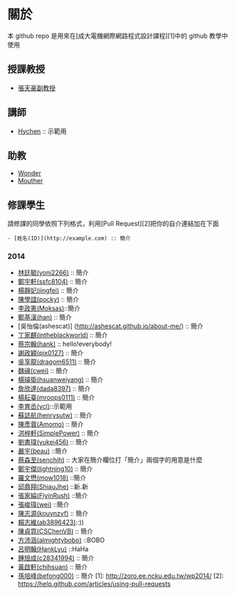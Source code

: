﻿關於
=====

本 github repo 是用來在[成大電機網際網路程式設計課程][1]中的 github 教學中使用

## 授課教授
- [張天豪副教授](http://office.ee.ncku.edu.tw/nckueechinese/professor/T710-darby/T0000000c.htm)

## 講師
- [Hychen](http://hychen.wuweig.org/about-me/) :: 示範用

## 助教
- [Wonder](http://merry.ee.ncku.edu.tw/~wonder/about-me/)
- [Mouther](http://mouther.github.io/about-me/)

## 修課學生

請修課的同學依照下列格式，利用[Pull Request][2]把你的自介連結加在下面

```
- [姓名(ID)](http://example.com) :: 簡介
```

### 2014

- [林廷毓(yoni2266)](http://yoni2266.github.io/about-me/) :: 簡介
- [鄭宇軒(ssfc8104)](http://ls2jsc.github.io/about-me/) :: 簡介
- [楊靜妃(jingfei)](http://jingfei.github.io/about-me/) :: 簡介
- [陳學誼(pocky)](http://pockychen.github.io/about-me/) :: 簡介
- [李政憲(Moksas)](http://moksas.github.io/about-me/)::簡介
- [鄭基漢(han)](http://hanago.github.io/about-me/) :: 簡介
- [吳怡倫(ashescat)] (http://ashescat.github.io/about-me/) :: 簡介
- [丁家麒(intheblackworld)](http://intheblackworld.github.io/about-me/) :: 簡介
- [蔡宗翰(hank)](http://hank2014.github.io/about-me/) :: hello!everybody!
- [謝政穎(pix0127)](http://pix0127.github.io/about-me/) :: 簡介
- [吳享龍(dragom6511)](http://dragom6511.github.io/about-me/) :: 簡介
- [魏禛(cwei)](http://cwei83.github.io/about-me/) :: 簡介
- [楊璿衛(hsuanweiyang)](http://hsuanweiyang.github.io/about-me/) :: 簡介
- [詹欣達(dada8397)](http://dada8397.github.io/about-me/) :: 簡介
- [楊耘臺(mroops0111)](http://mroops0111.github.io/about-me/) :: 簡介
- [李育丞(ycl)]( http://atumama.github.io/about-me/)::示範用 
- [蘇誌航(henrysutw)](http://henrysutw.github.io/about-me/) :: 簡介
- [陳彥蓉(Amomo)](http://amomo.github.io/about-me/) :: 簡介
- [洪梓軒(SimplePower)](https://simplepower.github.io/about-me) :: 簡介
- [劉書瑋(yukei456)](http://yukei456.github.io/about-me/) :: 簡介
- [嚴宇(beau)](http://e24016611.github.io/about-me) ::簡介
- [蔡森至(senchih)](http://senchih.github.io/about-me/) :: 大家在簡介欄位打「簡介」兩個字的用意是什麼
- [鄭宇傑(lightning10)](http://lightning10.github.io/about-me/) :: 簡介
- [羅文懋(mow1018)](http://mow1018.github.io/about-me/) ::簡介
- [邱鼎翔(ShiauJhe)](http://shiaujhe.github.io/about-me/) ::新.新
- [張家綸(FlyinRush)](http://flyinrush.github.io/about-me/) ::簡介
- [張峻瑋(wei)](http://weihi.github.io/about-me/) ::簡介
- [陳志源(kouynzvf)](http://kouynzvf.github.io/about-me/) :: 簡介
- [賴志維(ab3896423)](http://ab3896423.github.io/about-me/)::))
- [陳貞霓(CSChenVB)](http://cschenvb.github.io/about-me/) :: 簡介
- [方沛涵(almightybobo)](http://almightybobo.github.io/about-me/) ::BOBO
- [呂明翰(HankLyu)](http://HankLyu.github.io/about-me/) ::HaHa
- [鍾旭成(c28341994)](https://c28341994.github.io/about-me) :: 簡介
- [黃啟軒(chihsuan)](http://chihsuan.github.io/about-me/) :: 簡介
- [孫培峰(befong000)](http://befong000.github.io/about-me/) :: 簡介
[1]: http://zoro.ee.ncku.edu.tw/wp2014/
[2]: https://help.github.com/articles/using-pull-requests
